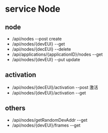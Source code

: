 # service Node
## node
- /api/nodes  --post create
- /api/nodes/{devEUI}  --get
- /api/nodes/{decEUI}  --delete
- /api/applications/{applicationID}/nodes  --get
- /api/nodes/{devEUI}  --put update

## activation
- /api/nodes/{decEUI}/activation  --post 激活
- /api/nodes/{devEUI}/activation  --get

## others
- /api/nodes/getRandomDevAddr  --get
- /api/nodes/{devEUI}/frames  --get